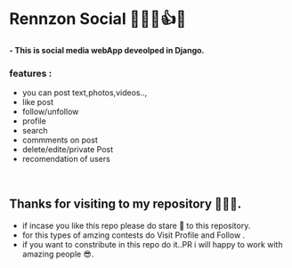 # Rennzon Social 🤳💖😅👍🥵
#### - This is social media webApp deveolped in Django.

### features :
- you can post text,photos,videos..,
- like post
- follow/unfollow
- profile
- search
- commments on post
- delete/edite/private Post
- recomendation of users



<br>

## Thanks for visiting to my repository 💖😍🌟.
  - if incase you like this repo please do stare 🌟 to this repository.
  - for this types of amzing contests do Visit Profile and Follow .  
  - if you want to constribute in this repo do it..PR i will happy to work with amazing people 😎.


  <br> <br> <br> <br> <br> <br> <br> <br> <br>
